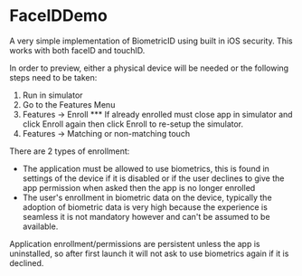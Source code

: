 # FaceIDDemo
A very simple implementation of BiometricID using built in iOS security.
This works with both faceID and touchID.

In order to preview, either a physical device will be needed or the following steps need to be taken:

1. Run in simulator
2. Go to the Features Menu
3. Features -> Enroll
*** If already enrolled must close app in simulator and click Enroll again then click Enroll to re-setup the simulator.
5. Features -> Matching or non-matching touch

There are 2 types of enrollment:
- The application must be allowed to use biometrics, this is found in settings of the device if it is disabled or if the user declines to give the app permission when asked then the app is no longer enrolled
- The user's enrollment in biometric data on the device, typically the adoption of biometric data is very high because the experience is seamless it is not mandatory however and can't be assumed to be available.

Application enrollment/permissions are persistent unless the app is uninstalled, so after first launch it will not ask to use biometrics again if it is declined.
